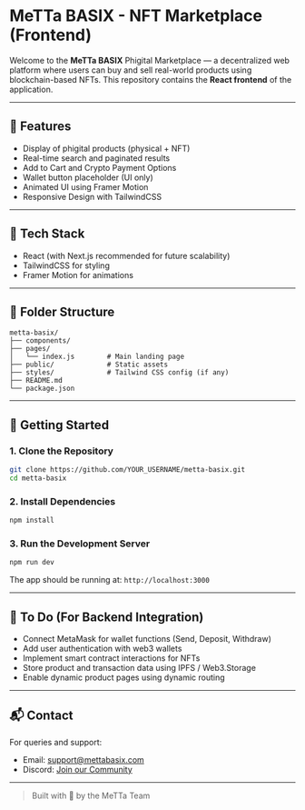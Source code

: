 # MeTTa BASIX - NFT Marketplace (Frontend)

Welcome to the **MeTTa BASIX** Phigital Marketplace — a decentralized web platform where users can buy and sell real-world products using blockchain-based NFTs. This repository contains the **React frontend** of the application.

---

## 🚀 Features
- Display of phigital products (physical + NFT)
- Real-time search and paginated results
- Add to Cart and Crypto Payment Options
- Wallet button placeholder (UI only)
- Animated UI using Framer Motion
- Responsive Design with TailwindCSS

---

## 🧱 Tech Stack
- React (with Next.js recommended for future scalability)
- TailwindCSS for styling
- Framer Motion for animations

---

## 📁 Folder Structure
```
metta-basix/
├── components/
├── pages/
│   └── index.js        # Main landing page
├── public/             # Static assets
├── styles/             # Tailwind CSS config (if any)
├── README.md
└── package.json
```

---

## 🔧 Getting Started

### 1. Clone the Repository
```bash
git clone https://github.com/YOUR_USERNAME/metta-basix.git
cd metta-basix
```

### 2. Install Dependencies
```bash
npm install
```

### 3. Run the Development Server
```bash
npm run dev
```

The app should be running at: `http://localhost:3000`

---

## 📝 To Do (For Backend Integration)
- Connect MetaMask for wallet functions (Send, Deposit, Withdraw)
- Add user authentication with web3 wallets
- Implement smart contract interactions for NFTs
- Store product and transaction data using IPFS / Web3.Storage
- Enable dynamic product pages using dynamic routing

---

## 📬 Contact
For queries and support:
- Email: [support@mettabasix.com](mailto:support@mettabasix.com)
- Discord: [Join our Community](https://discord.gg/mettabasix)

---

> Built with 💙 by the MeTTa Team
